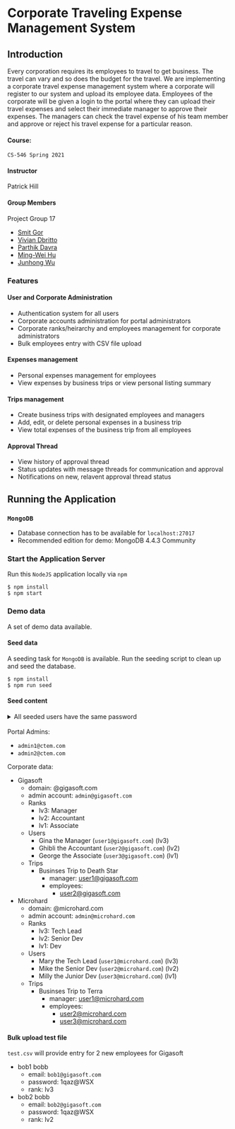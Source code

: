 # Corporate Traveling Expense Management System
## Introduction

Every corporation requires its employees to travel to get business. The travel can vary and so does the budget for the travel. We are implementing a corporate travel expense management system where a corporate will register to our system and upload its employee data. Employees of the corporate will be given a login to the portal where they can upload their travel expenses and select their immediate manager to approve their expenses. The managers can check the travel expense of his team member and approve or reject his travel expense for a particular reason.
#### Course:

`CS-546 Spring 2021`

#### Instructor

Patrick Hill
#### Group Members

Project Group 17

- [Smit Gor](https://github.com/Smit36)
- [Vivian Dbritto](https://github.com/dbrittovivian)
- [Parthik Davra](https://github.com/parthikdavra)
- [Ming-Wei Hu](https://github.com/davidhu34)
- [Junhong Wu](https://github.com/bjutwjh)

### Features

#### User and Corporate Administration

- Authentication system for all users
- Corporate accounts administration for portal administrators
- Corporate ranks/heirarchy and employees management for corporate administrators
- Bulk employees entry with CSV file upload
#### Expenses management

- Personal expenses management for employees
- View expenses by business trips or view personal listing summary

#### Trips management

- Create business trips with designated employees and managers
- Add, edit, or delete personal expenses in a business trip
- View total expenses of the business trip from all employees

#### Approval Thread

- View history of approval thread
- Status updates with message threads for communication and approval
- Notifications on new, relavent approval thread status


## Running the Application
### `MongoDB`

- Database connection has to be available for `localhost:27017`
- Recommended edition for demo: MongoDB 4.4.3 Community

### Start the Application Server

Run this `NodeJS` application locally via `npm`

```
$ npm install
$ npm start
```

### Demo data

A set of demo data available.
#### Seed data

A seeding task for `MongoDB` is available.
Run the seeding script to clean up and seed the database.

```
$ npm install
$ npm run seed
```
#### Seed content

<details>
  <summary>All seeded users have the same password</summary>
  <code>P@ssw0rd123</code>
</details>
<br/>
Portal Admins:

- `admin1@ctem.com`
- `admin2@ctem.com`

Corporate data:

- Gigasoft
  - domain: @gigasoft.com
  - admin account: `admin@gigasoft.com`
  - Ranks
    - lv3: Manager
    - lv2: Accountant
    - lv1: Associate
  - Users
    - Gina the Manager (`user1@gigasoft.com`) (lv3)
    - Ghibli the Accountant (`user2@gigasoft.com`) (lv2)
    - George the Associate (`user3@gigasoft.com`) (lv1)
  - Trips
    - Businses Trip to Death Star
      - manager: user1@gigasoft.com
      - employees:
        - user2@gigasoft.com
- Microhard
  - domain: @microhard.com
  - admin account: `admin@microhard.com`
  - Ranks
    - lv3: Tech Lead
    - lv2: Senior Dev
    - lv1: Dev
  - Users
    - Mary the Tech Lead (`user1@microhard.com`) (lv3)
    - Mike the Senior Dev (`user2@microhard.com`) (lv2)
    - Milly the Junior Dev (`user3@microhard.com`) (lv1)
  - Trips
    - Businses Trip to Terra
      - manager: user1@microhard.com
      - employees:
        - user2@microhard.com
        - user3@microhard.com


#### Bulk upload test file

`test.csv` will provide entry for 2 new employees for Gigasoft

- bob1 bobb
  - email: `bob1@gigasoft.com`
  - password: 1qaz@WSX
  - rank: lv3
- bob2 bobb
  - email: `bob2@gigasoft.com`
  - password: 1qaz@WSX
  - rank: lv2